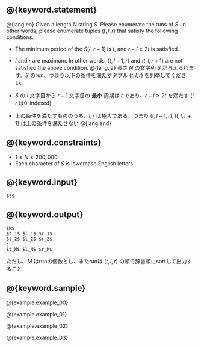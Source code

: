 ## @{keyword.statement}

@{lang.en}
Given a length $N$ string $S$. Please enumerate the runs of $S$. In other words, please enumerate tuples $(t, l, r)$ that satisfy the following conditions.

- The minimum period of the $S[l..r-1]$ is $t$, and $r - l \geq 2t$ is satisfied.
- $l$ and $r$ are maximum. In other words, $(t, l - 1, r)$ and $(t, l, r + 1)$ are not satisfied the above condition.
@{lang.ja}
長さ $N$ の文字列 $S$ が与えられます。$S$ のrun、つまり以下の条件を満たすタプル $(t, l, r)$ を列挙してください。

- $S$ の $l$ 文字目から $r - 1$ 文字目の __最小__ 周期は $t$ であり、$r - l \geq 2t$ を満たす ($l$, $r$ は0-indexed)
- 上の条件を満たすもののうち、$l, r$ は極大である。つまり $(t, l - 1, r), (t, l, r + 1)$ は上の条件を満たさない
@{lang.end}

## @{keyword.constraints}

- $1 \leq N \leq 200,000$
- Each character of $S$ is lowercase English letters.


## @{keyword.input}

```
$S$
```

## @{keyword.output}

```
$M$
$t_1$ $l_1$ $r_1$
$t_2$ $l_2$ $r_2$
:
$t_M$ $l_M$ $r_M$
```

ただし、$M$ はrunの個数とし、またrunは $(t, l, r)$ の順で辞書順にsortして出力すること

## @{keyword.sample}

@{example.example_00}

@{example.example_01}

@{example.example_02}

@{example.example_03}
